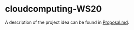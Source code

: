 # cloudcomputing-WS20

A description of the project idea can be found in [Proposal.md](proposal.md).
